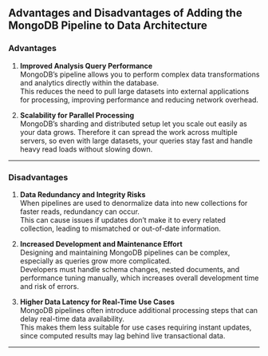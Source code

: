 ## Advantages and Disadvantages of Adding the MongoDB Pipeline to Data Architecture

### Advantages

1. **Improved Analysis Query Performance**  
   MongoDB’s pipeline allows you to perform complex data transformations and analytics directly within the database.  
   This reduces the need to pull large datasets into external applications for processing, improving performance and reducing network overhead.

2. **Scalability for Parallel Processing**  
   MongoDB’s sharding and distributed setup let you scale out easily as your data grows. Therefore it can spread the work across multiple servers, so even with large datasets, your queries stay fast and handle heavy read loads without slowing down.

---

### Disadvantages

1. **Data Redundancy and Integrity Risks**  
   When pipelines are used to denormalize data into new collections for faster reads, redundancy can occur.  
   This can cause issues if updates don’t make it to every related collection, leading to mismatched or out-of-date information.

2. **Increased Development and Maintenance Effort**  
   Designing and maintaining MongoDB pipelines can be complex, especially as queries grow more complicated.  
   Developers must handle schema changes, nested documents, and performance tuning manually, which increases overall development time and risk of errors.

3. **Higher Data Latency for Real-Time Use Cases**  
   MongoDB pipelines often introduce additional processing steps that can delay real-time data availability.  
   This makes them less suitable for use cases requiring instant updates, since computed results may lag behind live transactional data.

---

<!-- ### 🧠 Summary Table

| Aspect                        | Advantage or Disadvantage | Explanation |
|-------------------------------|---------------------------|--------------|
| Analysis queries read performance | ✅ Advantage | Faster analytical queries directly in MongoDB |
| Scalability for reads          | ✅ Advantage | Scales horizontally with sharding |
| Data redundancy and integrity  | ❌ Disadvantage | Risk of inconsistent duplicated data |
| Development effort             | ❌ Disadvantage | Complex to design, test, and maintain |
| Data latency                   | ❌ Disadvantage | Aggregation adds delay, reducing real-time freshness | -->
